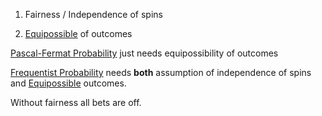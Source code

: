 ---
---

1. Fairness / Independence of spins

1. [Equipossible](Equipossible.md) of outcomes

[Pascal-Fermat Probability](Pascal-Fermat%20Probability.md) just needs equipossibility of outcomes

[Frequentist Probability](Frequentist%20Probability.md) needs **both** assumption of independence of spins and [Equipossible](Equipossible.md) outcomes.

Without fairness all bets are off.
